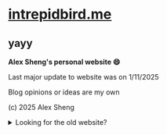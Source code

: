 # [intrepidbird.me](https://intrepidbird.me)

## yayy

**Alex Sheng's personal website 😄**

Last major update to website was on 1/11/2025

Blog opinions or ideas are my own

(c) 2025 Alex Sheng

<details close>
<summary>Looking for the old website?</summary>
<br>
See https://github.com/intrepidbird-org/archive
</details>
